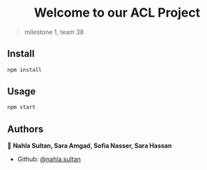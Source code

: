<h1 align="center">Welcome to our ACL Project </h1>



> milestone 1, team 38

## Install

```sh
npm install
```

## Usage

```sh
npm start
```



## Authors

👤 **Nahla Sultan, Sara Amgad, Sofia Nasser, Sara Hassan**

* Github: [@nahla.sultan](https://github.com/nahla.sultan)


